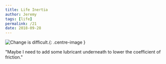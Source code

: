 ```yaml
---
title: Life Inertia
author: Jeremy
tags: [life]
permalink: /21
date: 2018-09-28
---
```


![Change is difficult.](https://res.cloudinary.com/dh3hm8pb7/image/upload/c_scale,q_auto:best/v1535842805/Handwaving/Published/Inertia.png){: .centre-image }

"Maybe I need to add some lubricant underneath to lower the coefficient of friction."